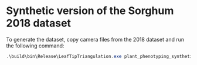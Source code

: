Synthetic version of the Sorghum 2018 dataset
===

To generate the dataset, copy camera files from the 2018 dataset and run the following command:
```Powershell
.\build\bin\Release\LeafTipTriangulation.exe plant_phenotyping_synthetic_data .\Phenotyping\sorghum_2018_synthetic\
```
